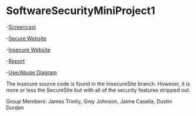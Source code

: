 # SoftwareSecurityMiniProject1

-[Screencast](https://youtu.be/OGlgQr9LkZw)

-[Secure Website](https://securewebsite.appspot.com/)

-[Insecure Website](https://augmented-audio-270619.appspot.com/)

-[Report](report.pdf)

-[Use/Abuse Diagram](use_abuse.pdf)

The insecure source code is found in the InsecureSite branch. However, it is more or less the SecureSite but with all of the security features stripped out.

Group Members: James Trinity, Grey Johnson, Jaime Casella, Dustin Durden
